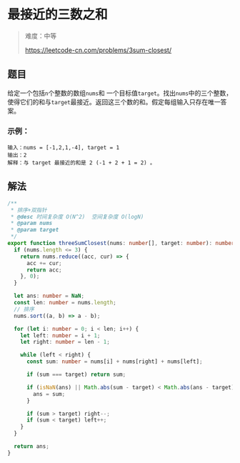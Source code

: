 # 最接近的三数之和

> 难度：中等
>
> https://leetcode-cn.com/problems/3sum-closest/

## 题目

给定一个包括`n`个整数的数组`nums`和 一个目标值`target`。找出`nums`中的三个整数，
使得它们的和与`target`最接近。返回这三个数的和。假定每组输入只存在唯一答案。

### 示例：

```
输入：nums = [-1,2,1,-4], target = 1
输出：2
解释：与 target 最接近的和是 2 (-1 + 2 + 1 = 2) 。
```

## 解法

```typescript
/**
 * 排序+双指针
 * @desc 时间复杂度 O(N^2)  空间复杂度 O(logN)
 * @param nums
 * @param target
 */
export function threeSumClosest(nums: number[], target: number): number {
  if (nums.length <= 3) {
    return nums.reduce((acc, cur) => {
      acc += cur;
      return acc;
    }, 0);
  }

  let ans: number = NaN;
  const len: number = nums.length;
  // 排序
  nums.sort((a, b) => a - b);

  for (let i: number = 0; i < len; i++) {
    let left: number = i + 1;
    let right: number = len - 1;

    while (left < right) {
      const sum: number = nums[i] + nums[right] + nums[left];

      if (sum === target) return sum;

      if (isNaN(ans) || Math.abs(sum - target) < Math.abs(ans - target)) {
        ans = sum;
      }

      if (sum > target) right--;
      if (sum < target) left++;
    }
  }

  return ans;
}
```

